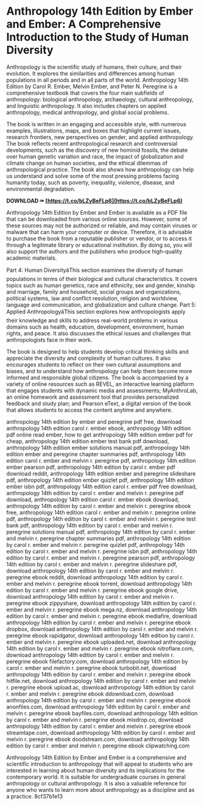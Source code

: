 
 
# Anthropology 14th Edition by Ember and Ember: A Comprehensive Introduction to the Study of Human Diversity
 
Anthropology is the scientific study of humans, their culture, and their evolution. It explores the similarities and differences among human populations in all periods and in all parts of the world. Anthropology 14th Edition by Carol R. Ember, Melvin Ember, and Peter N. Peregrine is a comprehensive textbook that covers the four main subfields of anthropology: biological anthropology, archaeology, cultural anthropology, and linguistic anthropology. It also includes chapters on applied anthropology, medical anthropology, and global social problems.
 
The book is written in an engaging and accessible style, with numerous examples, illustrations, maps, and boxes that highlight current issues, research frontiers, new perspectives on gender, and applied anthropology. The book reflects recent anthropological research and controversial developments, such as the discovery of new hominid fossils, the debate over human genetic variation and race, the impact of globalization and climate change on human societies, and the ethical dilemmas of anthropological practice. The book also shows how anthropology can help us understand and solve some of the most pressing problems facing humanity today, such as poverty, inequality, violence, disease, and environmental degradation.
 
**DOWNLOAD ✑ [https://t.co/bLZyBeFLp6](https://t.co/bLZyBeFLp6)**


 
Anthropology 14th Edition by Ember and Ember is available as a PDF file that can be downloaded from various online sources. However, some of these sources may not be authorized or reliable, and may contain viruses or malware that can harm your computer or device. Therefore, it is advisable to purchase the book from a reputable publisher or vendor, or to access it through a legitimate library or educational institution. By doing so, you will also support the authors and the publishers who produce high-quality academic materials.
  
Part 4: Human DiversityâThis section examines the diversity of human populations in terms of their biological and cultural characteristics. It covers topics such as human genetics, race and ethnicity, sex and gender, kinship and marriage, family and household, social groups and organizations, political systems, law and conflict resolution, religion and worldview, language and communication, and globalization and culture change. Part 5: Applied AnthropologyâThis section explores how anthropologists apply their knowledge and skills to address real-world problems in various domains such as health, education, development, environment, human rights, and peace. It also discusses the ethical issues and challenges that anthropologists face in their work.
 
The book is designed to help students develop critical thinking skills and appreciate the diversity and complexity of human cultures. It also encourages students to reflect on their own cultural assumptions and biases, and to understand how anthropology can help them become more informed and responsible global citizens. The book is accompanied by a variety of online resources such as REVEL, an interactive learning platform that engages students with dynamic media and assessments; MyAnthroLab, an online homework and assessment tool that provides personalized feedback and study plan; and Pearson eText, a digital version of the book that allows students to access the content anytime and anywhere.
 
anthropology 14th edition by ember and peregrine pdf free,  download anthropology 14th edition carol r. ember ebook,  anthropology 14th edition pdf online read ember,  how to get anthropology 14th edition ember pdf for cheap,  anthropology 14th edition ember test bank pdf download,  anthropology 14th edition ember solutions manual pdf,  anthropology 14th edition ember and peregrine chapter summaries pdf,  anthropology 14th edition carol r. ember and melvin r. peregrine pdf,  anthropology 14th edition ember pearson pdf,  anthropology 14th edition by carol r. ember pdf download reddit,  anthropology 14th edition ember and peregrine slideshare pdf,  anthropology 14th edition ember quizlet pdf,  anthropology 14th edition ember isbn pdf,  anthropology 14th edition carol r. ember pdf free download,  anthropology 14th edition by carol r. ember and melvin r. peregrine pdf download,  anthropology 14th edition carol r. ember ebook download,  anthropology 14th edition by carol r. ember and melvin r. peregrine ebook free,  anthropology 14th edition carol r. ember and melvin r. peregrine online pdf,  anthropology 14th edition by carol r. ember and melvin r. peregrine test bank pdf,  anthropology 14th edition by carol r. ember and melvin r. peregrine solutions manual pdf,  anthropology 14th edition by carol r. ember and melvin r. peregrine chapter summaries pdf,  anthropology 14th edition by carol r. ember and melvin r. peregrine quizlet pdf,  anthropology 14th edition by carol r. ember and melvin r. peregrine isbn pdf,  anthropology 14th edition by carol r. ember and melvin r. peregrine pearson pdf,  anthropology 14th edition by carol r. ember and melvin r. peregrine slideshare pdf,  download anthropology 14th edition by carol r. ember and melvin r. peregrine ebook reddit,  download anthropology 14th edition by carol r. ember and melvin r. peregrine ebook torrent,  download anthropology 14th edition by carol r. ember and melvin r. peregrine ebook google drive,  download anthropology 14th edition by carol r. ember and melvin r. peregrine ebook zippyshare,  download anthropology 14th edition by carol r. ember and melvin r. peregrine ebook mega.nz,  download anthropology 14th edition by carol r. ember and melvin r. peregrine ebook mediafire,  download anthropology 14th edition by carol r. ember and melvin r. peregrine ebook dropbox,  download anthropology 14th edition by carol r. ember and melvin r. peregrine ebook rapidgator,  download anthropology 14th edition by carol r. ember and melvin r. peregrine ebook uploaded.net,  download anthropology 14th edition by carol r. ember and melvin r. peregrine ebook nitroflare.com,  download anthropology 14th edition by carol r. ember and melvin r. peregrine ebook filefactory.com,  download anthropology 14th edition by carol r. ember and melvin r. peregrine ebook turbobit.net,  download anthropology 14th edition by carol r. ember and melvin r. peregrine ebook hitfile.net,  download anthropology 14th edition by carol r. ember and melvin r. peregrine ebook upload.ac,  download anthropology 14th edition by carol r. ember and melvin r. peregrine ebook ddownload.com,  download anthropology 14th edition by carol r. ember and melvin r. peregrine ebook anonfiles.com,  download anthropology 14th edition by carol r. ember and melvin r. peregrine ebook bayfiles.com,  download anthropology 14th edition by carol r. ember and melvin r. peregrine ebook mixdrop.co,  download anthropology 14th edition by carol r. ember and melvin r. peregrine ebook streamtape.com,  download anthropology 14th edition by carol r. ember and melvin r. peregrine ebook doodstream.com,  download anthropology 14th edition by carol r. ember and melvin r. peregrine ebook clipwatching.com
 
Anthropology 14th Edition by Ember and Ember is a comprehensive and scientific introduction to anthropology that will appeal to students who are interested in learning about human diversity and its implications for the contemporary world. It is suitable for undergraduate courses in general anthropology or cultural anthropology. It is also a valuable reference for anyone who wants to learn more about anthropology as a discipline and as a practice.
 8cf37b1e13
 
